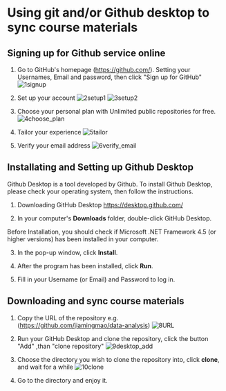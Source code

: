 


# Using git and/or Github desktop to sync course materials

## Signing up for Github service online

1. Go to GitHub's homepage (https://github.com/).
   Setting your Usernames, Email and password, then click "Sign up for GitHub"
![1signup](https://github.com/trustxiaoqinwang/Microeconometrics_TA_Session/blob/master/Session1/Figures/1signup.png)

2. Set up your account
![2setup1](https://github.com/trustxiaoqinwang/Microeconometrics_TA_Session/blob/master/Session1/Figures/2setup1.png)
![3setup2](https://github.com/trustxiaoqinwang/Microeconometrics_TA_Session/blob/master/Session1/Figures/3setup2.png)

3. Choose your personal plan with Unlimited public repositories for free.
![4choose_plan](https://github.com/trustxiaoqinwang/Microeconometrics_TA_Session/blob/master/Session1/Figures/4choose_plan.png)

4. Tailor your experience
![5tailor](https://github.com/trustxiaoqinwang/Microeconometrics_TA_Session/blob/master/Session1/Figures/5tailor.png)


5. Verify your email address
![6verify_email](https://github.com/trustxiaoqinwang/Microeconometrics_TA_Session/blob/master/Session1/Figures/6verify_email.png)


## Installating and Setting up Github Desktop

Github Desktop is a tool developed by Github. To install Github Desktop, please check your operating system, then follow the instructions.

1. Downloading GitHub Desktop  https://desktop.github.com/

2. In your computer's **Downloads** folder, double-click GitHub Desktop.

Before Installation, you should check if Microsoft .NET Framework 4.5 (or higher versions) has been installed in your computer. 

3. In the pop-up window, click **Install**.

4. After the program has been installed, click **Run**.

5. Fill in your Username (or Email) and Password to log in.


##  Downloading and sync course materials


1. Copy the URL of the repository e.g.(https://github.com/jiamingmao/data-analysis)
![8URL](https://github.com/trustxiaoqinwang/Microeconometrics_TA_Session/blob/master/Session1/Figures/8URL.png)

2. Run your GitHub Desktop and clone the repository, click the button "Add" ,than "clone repository"
![9desktop_add](https://github.com/trustxiaoqinwang/Microeconometrics_TA_Session/blob/master/Session1/Figures/9desktop_add.png)

3. Choose the directory you wish to clone the repository into, click **clone**, and wait for a while
![10clone](https://github.com/trustxiaoqinwang/Microeconometrics_TA_Session/blob/master/Session1/Figures/10clone.png)

4. Go to the directory and enjoy it.
